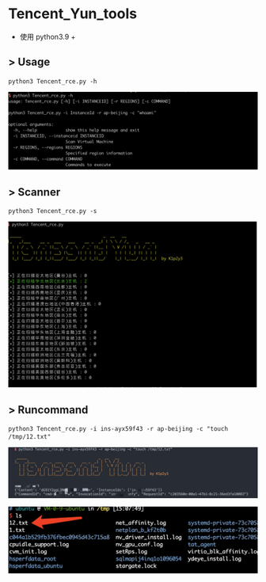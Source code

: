 # Tencent_Yun_tools

* 使用 python3.9 +

## >  Usage

```
python3 Tencent_rce.py -h
```
 ![image](img/01.png)

## >  Scanner

```
python3 Tencent_rce.py -s
```
 ![image](img/02.png)

## >  Runcommand

```
python3 Tencent_rce.py -i ins-ayx59f43 -r ap-beijing -c "touch /tmp/12.txt"

```

 ![image](img/03.png)
 
 ![image](img/04.png)
